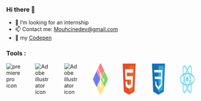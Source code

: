 ### Hi there 👋

* 🤔 I’m looking for an internship
* 📫 Contact me: Mouhcinedev@gmail.com
* :art: my [Codepen](https://codepen.io/MohcineDev)


<!--
**MohcineDev/MohcineDev** is a ✨ _special_ ✨ repository because its `README.md` (this file) appears on your GitHub profile.

Here are some ideas to get you started:

- 🔭 I’m currently working on ...
- 🌱 I’m currently learning ...
- 👯 I’m looking to collaborate on ...
- 🤔 I’m looking for help with ...
- 💬 Ask me about ...
- 📫 How to reach me: ...
- 😄 Pronouns: ...
- ⚡ Fun fact: ...
-document.querySelector('#id-ce38e65cc5db0555cf9b073b6f428bea').src
-->

### Tools :   
    
<div style="display:flex; justify-content:space-between; width:100%">
<img width=40px src="https://www.adobe.com/content/dam/cc/icons/premiere.svg" alt="premiere pro icon"/>
 <img width=40px  src="https://www.adobe.com/content/dam/shared/images/product-icons/svg/illustrator.svg" alt="Adobe illustrator icon"/>
 <img width=40px  src="https://www.adobe.com/content/dam/cc/us/en/creativecloud/max2020/mnemonics/photoshop.svg" alt="Adobe illustrator icon"/>
 <img  width=40px  src="bash.svg" alt="git bash">
 <img  width=40px  src="html.svg" alt="html">
 <img  width=40px  src="css.svg" alt="css">
 <img  width=40px  src="react.svg" alt="React JS">
 </div> 
